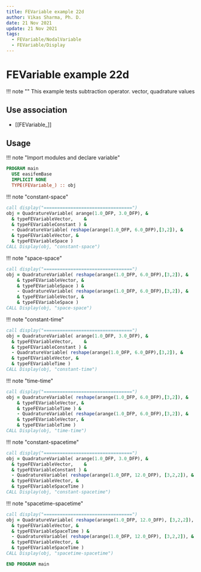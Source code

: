 ```yaml
---
title: FEVariable example 22d
author: Vikas Sharma, Ph. D.
date: 21 Nov 2021
update: 21 Nov 2021
tags:
  - FEVariable/NodalVariable
  - FEVariable/Display
---
```


# FEVariable example 22d

!!! note ""
This example tests subtraction operator. vector, quadrature values

## Use association

- [[FEVariable_]]

## Usage

!!! note "Import modules and declare variable"

```fortran
PROGRAM main
  USE easifemBase
  IMPLICIT NONE
  TYPE(FEVariable_) :: obj
```

!!! note "constant-space"

```fortran
call display("=================================")
obj = QuadratureVariable( arange(1.0_DFP, 3.0_DFP), &
  & typeFEVariableVector,    &
  & typeFEVariableConstant ) &
  - QuadratureVariable( reshape(arange(1.0_DFP, 6.0_DFP),[3,2]), &
  & typeFEVariableVector, &
  & typeFEVariableSpace )
CALL Display(obj, "constant-space")
```

!!! note "space-space"

```fortran
call display("=================================")
obj = QuadratureVariable( reshape(arange(1.0_DFP, 6.0_DFP),[3,2]), &
    & typeFEVariableVector, &
    & typeFEVariableSpace ) &
    - QuadratureVariable( reshape(arange(1.0_DFP, 6.0_DFP),[3,2]), &
    & typeFEVariableVector, &
    & typeFEVariableSpace )
CALL Display(obj, "space-space")
```

!!! note "constant-time"

```fortran
call display("=================================")
obj = QuadratureVariable( arange(1.0_DFP, 3.0_DFP), &
  & typeFEVariableVector,    &
  & typeFEVariableConstant ) &
  - QuadratureVariable( reshape(arange(1.0_DFP, 6.0_DFP),[3,2]), &
  & typeFEVariableVector, &
  & typeFEVariableTime )
CALL Display(obj, "constant-time")
```

!!! note "time-time"

```fortran
call display("=================================")
obj = QuadratureVariable( reshape(arange(1.0_DFP, 6.0_DFP),[3,2]), &
    & typeFEVariableVector, &
    & typeFEVariableTime ) &
    - QuadratureVariable( reshape(arange(1.0_DFP, 6.0_DFP),[3,2]), &
    & typeFEVariableVector, &
    & typeFEVariableTime )
CALL Display(obj, "time-time")
```

!!! note "constant-spacetime"

```fortran
call display("=================================")
obj = QuadratureVariable( arange(1.0_DFP, 3.0_DFP), &
  & typeFEVariableVector,    &
  & typeFEVariableConstant ) &
  - QuadratureVariable( reshape(arange(1.0_DFP, 12.0_DFP), [3,2,2]), &
  & typeFEVariableVector, &
  & typeFEVariableSpaceTime )
CALL Display(obj, "constant-spacetime")
```

!!! note "spacetime-spacetime"

```fortran
call display("=================================")
obj = QuadratureVariable( reshape(arange(1.0_DFP, 12.0_DFP), [3,2,2]), &
  & typeFEVariableVector, &
  & typeFEVariableSpaceTime ) &
  - QuadratureVariable( reshape(arange(1.0_DFP, 12.0_DFP), [3,2,2]), &
  & typeFEVariableVector, &
  & typeFEVariableSpaceTime )
CALL Display(obj, "spacetime-spacetime")
```

```fortran
END PROGRAM main
```
